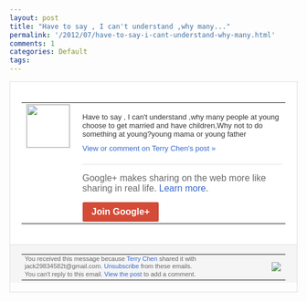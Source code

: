 ```yaml
---
layout: post
title: "Have to say , I can't understand ,why many..."
permalink: '/2012/07/have-to-say-i-cant-understand-why-many.html'
comments: 1
categories: Default
tags: 
---
```

<div style="border:solid 1px #dfdfdf;color:#686868;font:13px Arial"><div style="background-color:#fff;padding:20px;"><table cellpadding="0" cellspacing="0"><tr><td style="padding-right:15px;vertical-align:top"><a href="https://plus.google.com/_/notifications/emlink?emrecipient=110200756825219614165&amp;emid=COCEzLORprECFeRGcAodrTcAAA&amp;path=%2F108643996575278738906&amp;dt=1342714527551&amp;uob=8"><img height="75" src="https://lh3.googleusercontent.com/-KKRGTyJ5Bl0/AAAAAAAAAAI/AAAAAAAAEEY/jllxqER5dCk/s75-c-k-a/photo.jpg" style="border:solid 1px #cccccc;" width="75"/></a></td><td style="width:578px;color:#333;font:13px Arial;vertical-align:top;"><div style="padding-bottom:10px"><br/>Have to say , I can't understand ,why many people at young choose to get married and have children,Why not to do something at young?young mama or young father</div><a href="https://plus.google.com/_/notifications/emlink?emrecipient=110200756825219614165&amp;emid=COCEzLORprECFeRGcAodrTcAAA&amp;path=%2F108643996575278738906%2Fposts%2FTrwEb3dT6Vu%3Fgpinv%3DAMIXal8eZ7kKNFzcBcjdAphfqcoB8EHAHbQTFB_ZRyLheToC9aKnCGm2QF0ZMilMAXQOqR4bOwV3qN_q9mCKVxPEb9M76e-CoK3foiiOARUprISz0zN4qqo&amp;dt=1342714527551&amp;uob=8" style="color:#3366CC;text-decoration:none;">View or comment on Terry Chen's post »</a><div style="margin-top:20px;border-top:solid 1px #dfdfdf"><div style="padding:15px 0;color:#686868;font:16px Arial;">Google+ makes sharing on the web more like sharing in real life. <a href="http://www.google.com/+/learnmore/" style="color:#3366CC;text-decoration:none;">Learn more</a>.</div><a href="https://plus.google.com/_/notifications/emlink?emrecipient=110200756825219614165&amp;emid=COCEzLORprECFeRGcAodrTcAAA&amp;path=%2F%3Fgpinv%3DAMIXal8eZ7kKNFzcBcjdAphfqcoB8EHAHbQTFB_ZRyLheToC9aKnCGm2QF0ZMilMAXQOqR4bOwV3qN_q9mCKVxPEb9M76e-CoK3foiiOARUprISz0zN4qqo&amp;dt=1342714527551&amp;uob=8" style="display:inline-block;padding:7px 15px;background-color:#d44b38; color:#fff;font-size:16px; font-weight:bold;border-radius:2px;-webkit-border-radius:2px; -moz-border-radius:2px;border:solid 1px #c43b28; white-space:nowrap;text-decoration:none">Join Google+</a></div></td></tr></table></div><div style="border-top:solid 1px #dfdfdf;padding:0 20px; background-color:#f5f5f5"><table cellpadding="0" cellspacing="0" style="height:50px"><tbody><tr><td style="vertical-align:middle;width:100%; color:#636363;font:11px Arial; line-height:120%">You received this message because <a href="https://plus.google.com/_/notifications/emlink?emrecipient=110200756825219614165&amp;emid=COCEzLORprECFeRGcAodrTcAAA&amp;path=%2F108643996575278738906%3Fgpinv%3DAMIXal8eZ7kKNFzcBcjdAphfqcoB8EHAHbQTFB_ZRyLheToC9aKnCGm2QF0ZMilMAXQOqR4bOwV3qN_q9mCKVxPEb9M76e-CoK3foiiOARUprISz0zN4qqo&amp;dt=1342714527551&amp;uob=8" style="color:#3366CC;text-decoration:none;">Terry Chen</a> shared it with jack29834582t@gmail.com. <a href="https://plus.google.com/_/notifications/emlink?emrecipient=110200756825219614165&amp;emid=COCEzLORprECFeRGcAodrTcAAA&amp;path=%2F_%2Fnonplus%2Femailsettings%3Fgpinv%3DAMIXal8eZ7kKNFzcBcjdAphfqcoB8EHAHbQTFB_ZRyLheToC9aKnCGm2QF0ZMilMAXQOqR4bOwV3qN_q9mCKVxPEb9M76e-CoK3foiiOARUprISz0zN4qqo%26est%3DADH5u8WdqNez9pPJiK-ZPMFbKvu2X2-F6JjsGwW_C6mLhn8f5sjkp9PlGkqW1Schx-QJ_x1Z2oFXnqYzYDZHEbdPJDyIayfqOlxf6bqKuRBx3vKeSBOKGsjkLm9Kx2POfTpQZBRYkYyoxr5zM086hn0tIuYVzWOJZQ&amp;dt=1342714527551&amp;uob=8" style="color:#3366CC;text-decoration:none;">Unsubscribe</a> from these emails.<br/>You can't reply to this email. <a href="https://plus.google.com/_/notifications/emlink?emrecipient=110200756825219614165&amp;emid=COCEzLORprECFeRGcAodrTcAAA&amp;path=%2F108643996575278738906%2Fposts%2FTrwEb3dT6Vu%3Fgpinv%3DAMIXal8eZ7kKNFzcBcjdAphfqcoB8EHAHbQTFB_ZRyLheToC9aKnCGm2QF0ZMilMAXQOqR4bOwV3qN_q9mCKVxPEb9M76e-CoK3foiiOARUprISz0zN4qqo&amp;dt=1342714527551&amp;uob=8" style="color:#3366CC;text-decoration:none;">View the post</a> to add a comment.<br/></td><td><img src="https://ssl.gstatic.com/s2/oz/images/notifications/logo/google-plus-6617a72bb36cc548861652780c9e6ff1.png"/></td></tr></tbody></table></div></div>